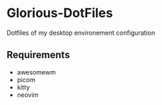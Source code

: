 # Glorious-DotFiles
Dotfiles of my desktop environement configuration

## Requirements
- awesomewm
- picom
- kitty
- neovim
